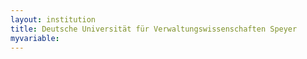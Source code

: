 ```yaml
---
layout: institution
title: Deutsche Universität für Verwaltungswissenschaften Speyer
myvariable: 
---
```

